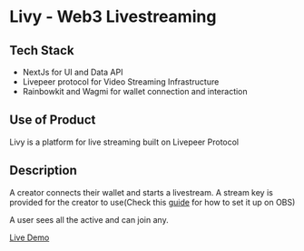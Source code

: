 # Livy - Web3 Livestreaming

## Tech Stack

- NextJs for UI and Data API
- Livepeer protocol for Video Streaming Infrastructure
- Rainbowkit and Wagmi for wallet connection and interaction

## Use of Product

Livy is a platform for live streaming built on Livepeer Protocol

## Description

A creator connects their wallet and starts a livestream. A stream key is provided for the creator to use(Check this [guide](https://docs.livepeer.studio/guides/live/stream-via-obs) for how to set it up on OBS)

A user sees all the active and can join any.

[Live Demo](https://livy.vercel.app/)
